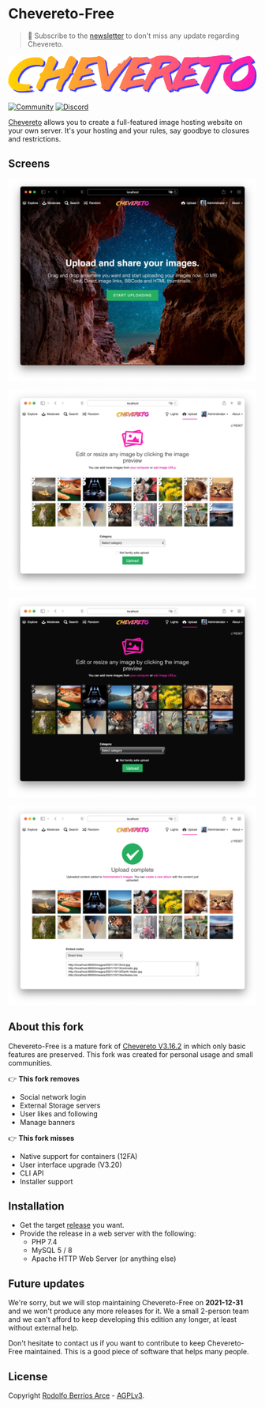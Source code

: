 # Chevereto-Free

> 🔔 Subscribe to the [newsletter](https://newsletter.chevereto.com/subscription?f=PmL892XuTdfErVq763PCycJQrrnQgNmDybvvbXt7hbfEtgCJrjxKnBK4i9LmtXEOfM7MQBwP36vhsCGYOogbSIfBYw) to don't miss any update regarding Chevereto.

![Chevereto](content/images/system/default/logo.svg)

[![Community](https://img.shields.io/badge/chv.to-community-blue?style=flat-square)](https://chv.to/community)
[![Discord](https://img.shields.io/discord/759137550312407050?style=flat-square)](https://chv.to/discord)

[Chevereto](https://chevereto.com) allows you to create a full-featured image hosting website on your own server. It's your hosting and your rules, say goodbye to closures and restrictions.

## Screens

![Homepage](.github/screen/1.webp)

![Uploader](.github/screen/2.webp)

![Explorer](.github/screen/3.webp)

![Dashboard](.github/screen/4.webp)

## About this fork

Chevereto-Free is a mature fork of [Chevereto V3.16.2](https://releases.chevereto.com/3.X/3.16/3.16.2.html) in which only basic features are preserved. This fork was created for personal usage and small communities.

👉 **This fork removes**

- Social network login
- External Storage servers
- User likes and following
- Manage banners

👉 **This fork misses**

- Native support for containers (12FA)
- User interface upgrade (V3.20)
- CLI API
- Installer support

## Installation

- Get the target [release](https://github.com/chevereto/Chevereto-Free/releases) you want.
- Provide the release in a web server with the following:
  - PHP 7.4
  - MySQL 5 / 8
  - Apache HTTP Web Server (or anything else)

## Future updates

We're sorry, but we will stop maintaining Chevereto-Free on **2021-12-31** and we won't produce any more releases for it. We a small 2-person team and we can't afford to keep developing this edition any longer, at least without external help.

Don't hesitate to contact us if you want to contribute to keep Chevereto-Free maintained. This is a good piece of software that helps many people.

## License

Copyright [Rodolfo Berríos Arce](http://rodolfoberrios.com) - [AGPLv3](LICENSE).
